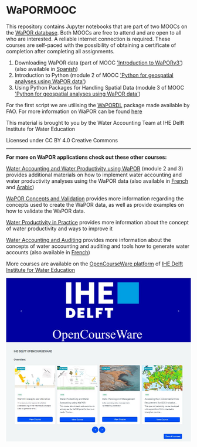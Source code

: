 # WaPORMOOC

This repository contains Jupyter notebooks that are part of two MOOCs on the [WaPOR database](https://data.apps.fao.org/wapor/?lang=en). Both MOOCs are free to attend and are open to all who are interested. A reliable internet connection is required. These courses are self-paced with the possibility of obtaining a certificate of completion after completing all assignments.

1. Downloading WaPOR data (part of MOOC ['Introduction to WaPORv3'](https://ocw.un-ihe.org/course/view.php?id=263)) (also available in [Spanish](https://ocw.un-ihe.org/course/view.php?id=269))
2. Introduction to Python (module 2 of MOOC ['Python for geospatial analyses using WaPOR data'](https://ocw.un-ihe.org/course/view.php?id=272))
3. Using Python Packages for Handling Spatial Data (module 3 of MOOC ['Python for geospatial analyses using WaPOR data'](https://ocw.un-ihe.org/course/view.php?id=272))

For the first script we are utilising the [WaPORDL](https://bitbucket.org/cioapps/wapordl/src/main/) package made available by FAO.
For more information on WaPOR can be found [here](https://www.fao.org/in-action/remote-sensing-for-water-productivity/en/)

This material is brought to you by the Water Accounting Team at IHE Delft Institute for Water Education

Licensed under CC BY 4.0 Creative Commons

** **
**For more on WaPOR applications check out these other courses:**

[Water Accounting and Water Productivity using WaPOR](https://ocw.un-ihe.org/course/view.php?id=92) (module 2 and 3) provides additional materials on how to implement water accounting and water productivity analyses using the WaPOR data (also available in [French](https://ocw.un-ihe.org/course/view.php?id=117) and [Arabic](https://ocw.un-ihe.org/course/view.php?id=118))

[WaPOR Concepts and Validation](https://ocw.un-ihe.org/course/view.php?id=214) provides more information regarding the concepts used to create the WaPOR data, as well as provide examples on how to validate the WaPOR data.

[Water Productivity in Practice](https://ocw.un-ihe.org/course/view.php?id=153) provides more information about the concept of water productivity and ways to improve it

[Water Accounting and Auditing](https://ocw.un-ihe.org/course/view.php?id=194) provides more information about the concepts of water accounting and auditing and tools how to generate water accounts (also available in [French](https://ocw.un-ihe.org/course/view.php?id=195))

More courses are available on the [OpenCourseWare platform](https://ocw.un-ihe.org) of [IHE Delft Institute for Water Education](https://un-ihe.org)

![image](images/OCW_IHE.JPG)
